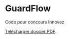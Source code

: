 # GuardFlow
Code pour concours Innovez

<a href="https://drive.google.com/file/d/1VZyQ3HrQ1lmnuXTVkDXVLkAs2kqnVZO0/view?usp=sharing">Télécharger dossier PDF</a>.</p>
